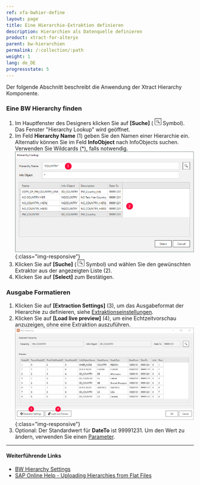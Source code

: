 ```yaml
---
ref: xfa-bwhier-define
layout: page
title: Eine Hierarchie-Extraktion definieren
description: Hierarchien als Datenquelle definieren
product: xtract-for-alteryx
parent: bw-hierarchien
permalink: /:collection/:path
weight: 1
lang: de_DE
progressstate: 5
---
```

Der folgende Abschnitt beschreibt die Anwendung der Xtract Hierarchy Komponente.

### Eine BW Hierarchy finden

1. Im Hauptfenster des Designers klicken Sie auf  **[Suche]** ( ![magnifying-glass](/img/content/icons/magnifying-glass.png) Symbol). Das Fenster "Hierarchy Lookup" wird geöffnet.
2. Im Feld **Hierarchy Name** (1) geben Sie den Namen einer Hierarchie ein. Alternativ können Sie im Feld **InfoObject** nach InfoObjects suchen. Verwenden Sie Wildcards (*), falls notwendig.
![Look Up Hierarchy](/img/content/extractors.bwhier/Hierarchy-Search-01.png){:class="img-responsive"}
3. Klicken Sie auf **[Suche]** ( ![magnifying-glass](/img/content/icons/magnifying-glass.png) Symbol) und wählen Sie den gewünschten Extraktor aus der angezeigten Liste (2).
4. Klicken Sie auf **[Select]** zum Bestätigen.


### Ausgabe Formatieren
1. Klicken Sie auf **[Extraction Settings]** (3), um das Ausgabeformat der Hierarchie zu definieren, siehe [Extraktionseinstellungen](./hierarchie-extraktionseinstellungen).
2. Klicken Sie auf **[Load live preview]** (4), um eine Echtzeitvorschau anzuzeigen, ohne eine Extraktion auszuführen.<br>
![Define-Data-Source-Hierarchy](/img/content/extractors.bwhier/Define-Data-Source-Hierarchy.png){:class="img-responsive"}
3. Optional: Der Standardwert für **DateTo** ist 99991231. Um den Wert zu ändern, verwenden Sie einen [Parameter](../parametrisierung).

****
#### Weiterführende Links
- [BW Hierarchy Settings](./hierarchie-extraktionseinstellungen)
- [SAP Online Help - Uploading Hierarchies from Flat Files](https://help.sap.com/saphelp_scm700_ehp02/helpdata/en/fa/e92637c2cbf357e10000009b38f936/frameset.htm)
